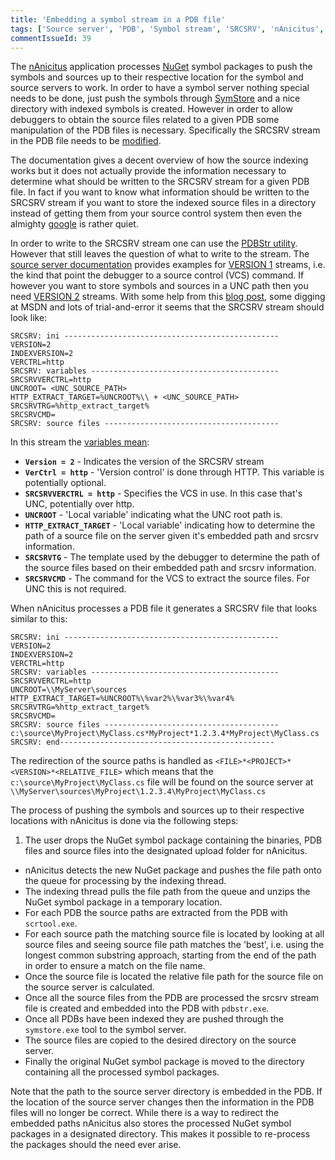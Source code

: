 ```yaml
---
title: 'Embedding a symbol stream in a PDB file'
tags: ['Source server', 'PDB', 'Symbol stream', 'SRCSRV', 'nAnicitus', 'UNC']
commentIssueId: 39
---
```


The [nAnicitus](/projects/nanicitus.html) application processes [NuGet](nuget.org) symbol packages to push the symbols and sources up to their respective location for the symbol and source servers to work. In order to have a symbol server nothing special needs to be done, just push the symbols through [SymStore][symstore_msdn] and a nice directory with indexed symbols is created. However in order to allow debuggers to obtain the source files related to a given PDB some manipulation of the PDB files is necessary. Specifically the SRCSRV stream in the PDB file needs to be [modified][modifying_srcsrv_stream].

The documentation gives a decent overview of how the source indexing works but it does not actually provide the information necessary to determine what should be written to the SRCSRV stream for a given PDB file. In fact if you want to know what information should be written to the SRCSRV stream if you want to store the indexed source files in a directory instead of getting them from your source control system then even the almighty [google](https://www.google.co.nz/webhp?tab=ww&ei=FwljU6S7J8byoATTxoLIAQ&ved=0CBMQ1S4#q=PDB+SRCSRV+UNC+VERSION%3D2) is rather quiet.   

In order to write to the SRCSRV stream one can use the [PDBStr utility][pdbstr_tool]. However that still leaves the question of what to write to the stream. The [source server documentation][sourceserver_msdn] provides examples for [VERSION 1][srcsrv_v1] streams, i.e. the kind that point the debugger to a source control (VCS) command. If however you want to store symbols and sources in a UNC path then you need [VERSION 2][srcsrv_v2] streams. With some help from this [blog post](http://www.jayway.com/2011/06/19/hosting-your-own-source-symbol-server/), some digging at MSDN and lots of trial-and-error it seems that the SRCSRV stream should look like:  

    SRCSRV: ini ------------------------------------------------
    VERSION=2
    INDEXVERSION=2
    VERCTRL=http
    SRCSRV: variables ------------------------------------------
    SRCSRVVERCTRL=http
    UNCROOT= <UNC_SOURCE_PATH>
    HTTP_EXTRACT_TARGET=%UNCROOT%\\ + <UNC_SOURCE_PATH>
    SRCSRVTRG=%http_extract_target%
    SRCSRVCMD=
    SRCSRV: source files ---------------------------------------

In this stream the [variables mean][srcsrv_v1]:

* **`Version = 2`** - Indicates the version of the SRCSRV stream
* **`VerCtrl = http`** - 'Version control' is done through HTTP. This variable is potentially optional.
* **`SRCSRVVERCTRL = http`** - Specifies the VCS in use. In this case that's UNC, potentially over http.
* **`UNCROOT`** - 'Local variable' indicating what the UNC root path is.
* **`HTTP_EXTRACT_TARGET`** - 'Local variable' indicating how to determine the path of a source file on the server given it's embedded path and srcsrv information.
* **`SRCSRVTG`** - The template used by the debugger to determine the path of the source files based on their embedded path and srcsrv information.
* **`SRCSRVCMD`** - The command for the VCS to extract the source files. For UNC this is not required.

When nAnicitus processes a PDB file it generates a SRCSRV file that looks similar to this:

    SRCSRV: ini ------------------------------------------------
    VERSION=2
    INDEXVERSION=2
    VERCTRL=http
    SRCSRV: variables ------------------------------------------
    SRCSRVVERCTRL=http
    UNCROOT=\\MyServer\sources
    HTTP_EXTRACT_TARGET=%UNCROOT%\%var2%\%var3%\%var4%
    SRCSRVTRG=%http_extract_target%
    SRCSRVCMD=
    SRCSRV: source files ---------------------------------------
    c:\source\MyProject\MyClass.cs*MyProject*1.2.3.4*MyProject\MyClass.cs
    SRCSRV: end------------------------------------------------

The redirection of the source paths is handled as `<FILE>*<PROJECT>*<VERSION>*<RELATIVE_FILE>` which means that the `c:\source\MyProject\MyClass.cs` file will be found on the source server at `\\MyServer\sources\MyProject\1.2.3.4\MyProject\MyClass.cs`

The process of pushing the symbols and sources up to their respective locations with nAnicitus is done via the following steps:

1. The user drops the NuGet symbol package containing the binaries, PDB files and source files into the designated upload folder for nAnicitus.
* nAnicitus detects the new NuGet package and pushes the file path onto the queue for processing by the indexing thread.
* The indexing thread pulls the file path from the queue and unzips the NuGet symbol package in a temporary location.
* For each PDB the source paths are extracted from the PDB with `scrtool.exe`.
* For each source path the matching source file is located by looking at all source files and seeing source file path matches the 'best', i.e. using the longest common substring approach, starting from the end of the path in order to ensure a match on the file name.
* Once the source file is located the relative file path for the source file on the source server is calculated.
* Once all the source files from the PDB are processed the srcsrv stream file is created and embedded into the PDB with `pdbstr.exe`.
* Once all PDBs have been indexed they are pushed through the `symstore.exe` tool to the symbol server.
* The source files are copied to the desired directory on the source server.
* Finally the original NuGet symbol package is moved to the directory containing all the processed symbol packages. 

Note that the path to the source server directory is embedded in the PDB. If the location of the source server changes then the information in the PDB files will no longer be correct. While there is a way to redirect the embedded paths nAnicitus also stores the processed NuGet symbol packages in a designated directory. This makes it possible to re-process the packages should the need ever arise.

[symstore_msdn]: http://msdn.microsoft.com/en-us/library/windows/hardware/ff558848(v=vs.85).aspx
[sourceserver_msdn]:http://msdn.microsoft.com/en-us/library/windows/desktop/ms680641%28v=vs.85%29.aspx
[modifying_srcsrv_stream]:http://msdn.microsoft.com/en-us/library/windows/hardware/ff552219%28v=vs.85%29.aspx
[pdbstr_tool]: http://msdn.microsoft.com/en-us/library/windows/hardware/ff558874%28v=vs.85%29.aspx
[srcsrv_v1]:http://msdn.microsoft.com/en-us/library/windows/hardware/ff551958%28v=vs.85%29.aspx
[srcsrv_v2]:http://msdn.microsoft.com/en-us/library/windows/hardware/ff551966%28v=vs.85%29.aspx
